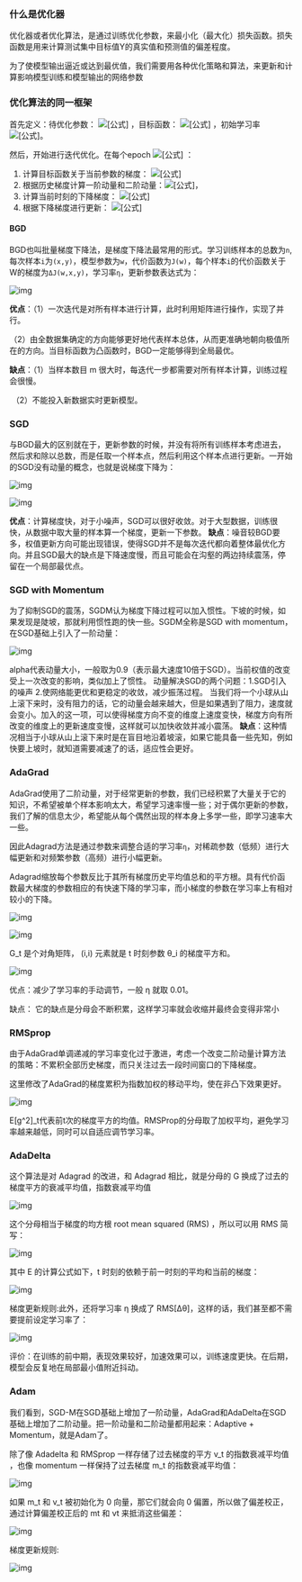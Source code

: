 ### 什么是优化器

优化器或者优化算法，是通过训练优化参数，来最小化（最大化）损失函数。损失函数是用来计算测试集中目标值Y的真实值和预测值的偏差程度。

为了使模型输出逼近或达到最优值，我们需要用各种优化策略和算法，来更新和计算影响模型训练和模型输出的网络参数

### 优化算法的同一框架

首先定义：待优化参数： ![[公式]](https://www.zhihu.com/equation?tex=w) ，目标函数： ![[公式]](https://www.zhihu.com/equation?tex=f%28w%29) ，初始学习率 ![[公式]](https://www.zhihu.com/equation?tex=%5Calpha)。

然后，开始进行迭代优化。在每个epoch ![[公式]](https://www.zhihu.com/equation?tex=t) ：

1. 计算目标函数关于当前参数的梯度： ![[公式]](https://www.zhihu.com/equation?tex=g_t%3D%5Cnabla+f%28w_t%29)
2. 根据历史梯度计算一阶动量和二阶动量：![[公式]](https://www.zhihu.com/equation?tex=m_t+%3D+%5Cphi%28g_1%2C+g_2%2C+%5Ccdots%2C+g_t%29%3B+V_t+%3D+%5Cpsi%28g_1%2C+g_2%2C+%5Ccdots%2C+g_t%29)，
3. 计算当前时刻的下降梯度： ![[公式]](https://www.zhihu.com/equation?tex=%5Ceta_t+%3D+%5Calpha+%5Ccdot+m_t+%2F+%5Csqrt%7BV_t%7D)
4. 根据下降梯度进行更新： ![[公式]](https://www.zhihu.com/equation?tex=w_%7Bt%2B1%7D+%3D+w_t+-+%5Ceta_t)

#### **BGD**

BGD也叫批量梯度下降法，是梯度下降法最常用的形式。学习训练样本的总数为`n`,每次样本`i`为`(x,y)`，模型参数为`w`，代价函数为`J(w)`，每个样本`i`的代价函数关于W的梯度为`ΔJ(w,x,y)`，学习率`η`，更新参数表达式为：

![img](https://upload-images.jianshu.io/upload_images/9060006-41bbad702ef418b0.gif?imageMogr2/auto-orient/strip|imageView2/2/w/268/format/webp)

**优点**：（1）一次迭代是对所有样本进行计算，此时利用矩阵进行操作，实现了并行。

​            （2）由全数据集确定的方向能够更好地代表样本总体，从而更准确地朝向极值所在的方向。当目标函数为凸函数时，BGD一定能够得到全局最优。

**缺点**：（1）当样本数目 m 很大时，每迭代一步都需要对所有样本计算，训练过程会很慢。

​           （2）不能投入新数据实时更新模型。

### SGD

与BGD最大的区别就在于，更新参数的时候，并没有将所有训练样本考虑进去，然后求和除以总数，而是任取一个样本点，然后利用这个样本点进行更新。一开始的SGD没有动量的概念，也就是说梯度下降为：

![img](https://upload-images.jianshu.io/upload_images/9060006-dd7ba301970864aa.gif?imageMogr2/auto-orient/strip|imageView2/2/w/128/format/webp)

![img](https://upload-images.jianshu.io/upload_images/9060006-a36b57e938a0ab62.gif?imageMogr2/auto-orient/strip|imageView2/2/w/293/format/webp)

**优点**：计算梯度快，对于小噪声，SGD可以很好收敛。对于大型数据，训练很快，从数据中取大量的样本算一个梯度，更新一下参数。
**缺点**：噪音较BGD要多，权值更新方向可能出现错误，使得SGD并不是每次迭代都向着整体最优化方向。并且SGD最大的缺点是下降速度慢，而且可能会在沟壑的两边持续震荡，停留在一个局部最优点。

### SGD with Momentum

为了抑制SGD的震荡，SGDM认为梯度下降过程可以加入惯性。下坡的时候，如果发现是陡坡，那就利用惯性跑的快一些。SGDM全称是SGD with momentum，在SGD基础上引入了一阶动量：

![img](https://upload-images.jianshu.io/upload_images/9060006-20ee6849260f45a2.gif?imageMogr2/auto-orient/strip|imageView2/2/w/245/format/webp)

alpha代表动量大小，一般取为0.9（表示最大速度10倍于SGD）。当前权值的改变受上一次改变的影响，类似加上了惯性。
动量解决SGD的两个问题：1.SGD引入的噪声	2.使网络能更优和更稳定的收敛，减少振荡过程。
当我们将一个小球从山上滚下来时，没有阻力的话，它的动量会越来越大，但是如果遇到了阻力，速度就会变小。加入的这一项，可以使得梯度方向不变的维度上速度变快，梯度方向有所改变的维度上的更新速度变慢，这样就可以加快收敛并减小震荡。
**缺点**：这种情况相当于小球从山上滚下来时是在盲目地沿着坡滚，如果它能具备一些先知，例如快要上坡时，就知道需要减速了的话，适应性会更好。

### AdaGrad

AdaGrad使用了二阶动量，对于经常更新的参数，我们已经积累了大量关于它的知识，不希望被单个样本影响太大，希望学习速率慢一些；对于偶尔更新的参数，我们了解的信息太少，希望能从每个偶然出现的样本身上多学一些，即学习速率大一些。

因此Adagrad方法是通过参数来调整合适的学习率`η`，对稀疏参数（低频）进行大幅更新和对频繁参数（高频）进行小幅更新。

Adagrad缩放每个参数反比于其所有梯度历史平均值总和的平方根。具有代价函数最大梯度的参数相应的有快速下降的学习率，而小梯度的参数在学习率上有相对较小的下降。

![img](https:////upload-images.jianshu.io/upload_images/9060006-dac78f40793582fc.png?imageMogr2/auto-orient/strip|imageView2/2/w/343/format/webp)

![img](https:////upload-images.jianshu.io/upload_images/9060006-932c7c13202f2fde?imageMogr2/auto-orient/strip|imageView2/2/w/200/format/webp)



G_t 是个对角矩阵， (i,i) 元素就是 t 时刻参数 θ_i 的梯度平方和。

![img](https:////upload-images.jianshu.io/upload_images/9060006-1c14ac23a2c26252.png?imageMogr2/auto-orient/strip|imageView2/2/w/310/format/webp)

优点：减少了学习率的手动调节，一般 η 就取 0.01。

缺点： 它的缺点是分母会不断积累，这样学习率就会收缩并最终会变得非常小

### RMSprop

由于AdaGrad单调递减的学习率变化过于激进，考虑一个改变二阶动量计算方法的策略：不累积全部历史梯度，而只关注过去一段时间窗口的下降梯度。

这里修改了AdaGrad的梯度累积为指数加权的移动平均，使在非凸下效果更好。

![img](https:////upload-images.jianshu.io/upload_images/9060006-b6e015e223417ded.png?imageMogr2/auto-orient/strip|imageView2/2/w/306/format/webp)

E[g^2]_t代表前t次的梯度平方的均值。RMSProp的分母取了加权平均，避免学习率越来越低，同时可以自适应调节学习率。

### AdaDelta

这个算法是对 Adagrad 的改进，和 Adagrad 相比，就是分母的 G 换成了过去的梯度平方的衰减平均值，指数衰减平均值

![img](https:////upload-images.jianshu.io/upload_images/9060006-ca59e6671786a169?imageMogr2/auto-orient/strip|imageView2/2/w/285/format/webp)

这个分母相当于梯度的均方根 root mean squared (RMS) ，所以可以用 RMS 简写：

![img](https:////upload-images.jianshu.io/upload_images/9060006-4bb03dcd64d007b0?imageMogr2/auto-orient/strip|imageView2/2/w/288/format/webp)

其中 E 的计算公式如下，t 时刻的依赖于前一时刻的平均和当前的梯度：

![img](https:////upload-images.jianshu.io/upload_images/9060006-b8eb3e38d8dbcff8?imageMogr2/auto-orient/strip|imageView2/2/w/343/format/webp)

梯度更新规则:此外，还将学习率 η 换成了 RMS[Δθ]，这样的话，我们甚至都不需要提前设定学习率了：

![img](https:////upload-images.jianshu.io/upload_images/9060006-d4b0567bc1d08091?imageMogr2/auto-orient/strip|imageView2/2/w/310/format/webp)

评价：在训练的前中期，表现效果较好，加速效果可以，训练速度更快。在后期，模型会反复地在局部最小值附近抖动。

### Adam

我们看到，SGD-M在SGD基础上增加了一阶动量，AdaGrad和AdaDelta在SGD基础上增加了二阶动量。把一阶动量和二阶动量都用起来：Adaptive + Momentum，就是Adam了。

除了像 Adadelta 和 RMSprop 一样存储了过去梯度的平方 v_t 的指数衰减平均值 ，也像 momentum 一样保持了过去梯度 m_t 的指数衰减平均值：

![img](https:////upload-images.jianshu.io/upload_images/9060006-9fdcc1e7c1003c9a.png?imageMogr2/auto-orient/strip|imageView2/2/w/342/format/webp)

如果 m_t 和 v_t 被初始化为 0 向量，那它们就会向 0 偏置，所以做了偏差校正，通过计算偏差校正后的 mt 和 vt 来抵消这些偏差：

![img](https:////upload-images.jianshu.io/upload_images/9060006-794c3a73122a90c7.png?imageMogr2/auto-orient/strip|imageView2/2/w/230/format/webp)

梯度更新规则:

![img](https:////upload-images.jianshu.io/upload_images/9060006-b5523f21e81d7190.png?imageMogr2/auto-orient/strip|imageView2/2/w/285/format/webp)



